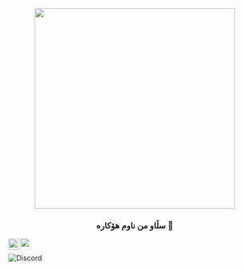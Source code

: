 <p align="center"> 
  <img src="https://cdn.discordapp.com/attachments/809480796167208990/814077275653406760/image4-1.gif" width="400" />
</p>

<h3 align="center"> سڵاو من ناوم هۆکارە 👋</h1>




<a href="https://discord.com/users/725407103916703755">
    <img align ="left" alt="Subodh's Discord" width="22px" src ="https://cdn.jsdelivr.net/npm/simple-icons@v3/icons/discord.svg" />
  </a>







<img src="https://github-readme-stats.vercel.app/api?username=AngeloCore&show_icons=true&hide_border=true&theme=algolia&icon_color=0000ff">


![Discord](https://discord.c99.nl/widget/theme-3/725407103916703755.png)
